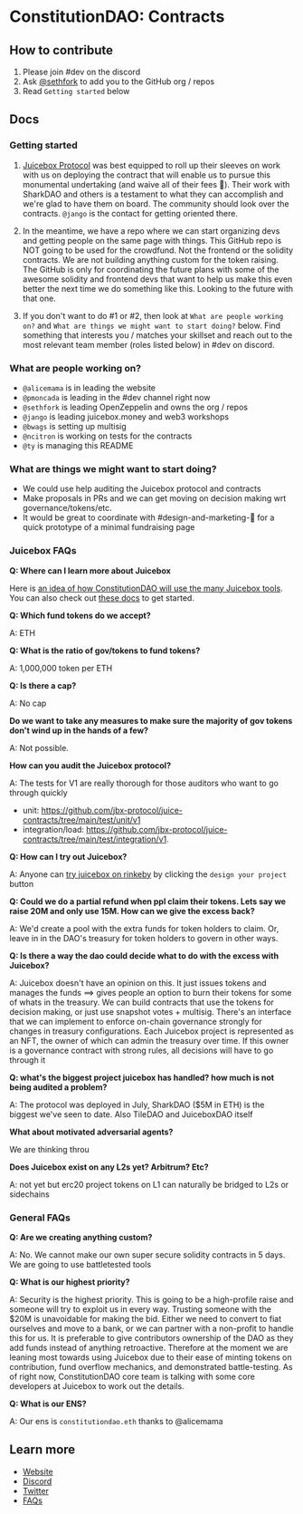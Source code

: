 # ConstitutionDAO: Contracts

## How to contribute

1. Please join #dev on the discord
2. Ask [@sethfork](https://github.com/sethfork) to add you to the GitHub org / repos
3. Read `Getting started` below

## Docs

### Getting started

1. [Juicebox Protocol](https://juicebox.money/) was best equipped to roll up their sleeves on work with us on deploying the contract that will enable us to pursue this monumental undertaking (and waive all of their fees 🙏). Their work with SharkDAO and others is a testament to what they can accomplish and we're glad to have them on board. The community should look over the contracts. `@jango` is the contact for getting oriented there.

2. In the meantime, we have a repo where we can start organizing devs and getting people on the same page with things. This GitHub repo is NOT going to be used for the crowdfund. Not the frontend or the solidity contracts. We are not building anything custom for the token raising. The GitHub is only for coordinating the future plans with some of the awesome solidity and frontend devs that want to help us make this even better the next time we do something like this. Looking to the future with that one.

3. If you don't want to do #1 or #2, then look at `What are people working on?` and `What are things we might want to start doing?` below. Find something that interests you / matches your skillset and reach out to the most relevant team member (roles listed below) in #dev on discord.

### What are people working on?

- `@alicemama` is in leading the website
- `@pmoncada` is leading in the #dev channel right now
- `@sethfork` is leading OpenZeppelin and owns the org / repos
- `@jango` is leading juicebox.money and web3 workshops
- `@bwags` is setting up multisig
- `@ncitron` is working on tests for the contracts
- `@ty` is managing this README

### What are things we might want to start doing?
- We could use help auditing the Juicebox protocol and contracts
- Make proposals in PRs and we can get moving on decision making wrt governance/tokens/etc.
- It would be great to coordinate with #design-and-marketing-🎨 for a quick prototype of a minimal fundraising page

### Juicebox FAQs

**Q: Where can I learn more about Juicebox**

Here is [an idea of how ConstitutionDAO will use the many Juicebox tools](https://juiceboxdao.notion.site/ConstitutionDAO-on-Juicebox-4490ae7fb2ea4c7d82aa6fff5bfae477). You can also check out [these docs](https://www.figma.com/file/dHsQ7Bt3ryXbZ2sRBAfBq5/Juicebox-Technical-Docs) to get started.

**Q: Which fund tokens do we accept?**

A: ETH

**Q: What is the ratio of gov/tokens to fund tokens?**

A: 1,000,000 token per ETH

**Q: Is there a cap?**

A: No cap

**Do we want to take any measures to make sure the majority of gov tokens don't wind up in the hands of a few?**

A: Not possible.

**How can you audit the Juicebox protocol?**

A: The tests for V1 are really thorough for those auditors who want to go through quickly
- unit: https://github.com/jbx-protocol/juice-contracts/tree/main/test/unit/v1
- integration/load: https://github.com/jbx-protocol/juice-contracts/tree/main/test/integration/v1.

**Q: How can I try out Juicebox?**

A: Anyone can [try juicebox on rinkeby](http://rinkeby.juicebox.money/) by clicking the `design your project` button

**Q: Could we do a partial refund when ppl claim their tokens. Lets say we raise 20M and only use 15M. How can we give the excess back?**

A: We'd create a pool with the extra funds for token holders to claim. Or, leave in in the DAO's treasury for token holders to govern in other ways.

**Q: Is there a way the dao could decide what to do with the excess with Juicebox?**

A: Juicebox doesn't have an opinion on this. It just issues tokens and manages the funds ==> gives people an option to burn their tokens for some of whats in the treasury. We can build contracts that use the tokens for decision making, or just use snapshot votes + multisig. There's an interface that we can implement to enforce on-chain governance strongly for changes in treasury configurations. Each Juicebox project is represented as an NFT, the owner of which can admin the treasury over time. If this owner is a governance contract with strong rules, all decisions will have to go through it

**Q: what's the biggest project juicebox has handled? how much is not being audited a problem?**

A: The protocol was deployed in July, SharkDAO ($5M in ETH) is the biggest we've seen to date. Also TileDAO and JuiceboxDAO itself

**What about motivated adversarial agents?**

We are thinking throu

**Does Juicebox exist on any L2s yet? Arbitrum? Etc?**

A: not yet but erc20 project tokens on L1 can naturally be bridged to L2s or sidechains

### General FAQs

**Q: Are we creating anything custom?**

A: No. We cannot make our own super secure solidity contracts in 5 days. We are going to use battletested tools

**Q: What is our highest priority?**

A: Security is the highest priority. This is going to be a high-profile raise and someone will try to exploit us in every way. Trusting someone with the $20M is unavoidable for making the bid. Either we need to convert to fiat ourselves and move to a bank, or we can partner with a non-profit to handle this for us. It is preferable to give contributors ownership of the DAO as they add funds instead of anything retroactive. Therefore at the moment we are leaning most towards using Juicebox due to their ease of minting tokens on contribution, fund overflow mechanics, and demonstrated battle-testing. As of right now, ConstitutionDAO core team is talking with some core developers at Juicebox to work out the details.

**Q: What is our ENS?**

A: Our ens is `constitutiondao.eth` thanks to @alicemama

## Learn more
- [Website](https://constitutiondao.com/)
- [Discord](https://discord.gg/XQcmCmWDn8)
- [Twitter](https://twitter.com/constitutiondao)
- [FAQs](https://docs.google.com/document/d/1i1zLBXpdFdojvQVXpYBbeABEi7io60j0gOnM4uyZBdI)
